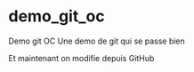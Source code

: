 # demo_git_oc
Demo git OC
Une demo de git qui se passe bien

Et maintenant on modifie depuis GitHub
